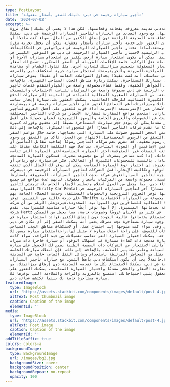 ```yaml
---
type: PostLayout
title: 'تأجير سيارات رخيصة في دبي: دليلك للسفر بأسعار معقولة'
date: '2024-07-02'
excerpt: >-
  مقدمةدبي مدينة معروفة بفخامة وفخامتها، لكن هذا لا يعني أن عليك إنفاق ثروة
  للتجول فيها. مع وجود العديد من الخيارات لتأجير السيارات الرخيصة في دبي، يمكنك
  استكشاف هذه المدينة الرائعة دون إنفاق الكثير من المال. سواء كنت سائحًا أو
  مقيمًا، فإن العثور على خدمة تأجير سيارات بأسعار معقولة يمكن أن يجعل تجربة سفرك
  أكثر راحة ومتعة.لماذا تختار تأجير السيارات الرخيصة في دبي؟توفير في التكاليفأحد
  الأسباب الرئيسية لاختيار تأجير السيارات الرخيصة في دبي هو التوفير الكبير في
  التكاليف. يمكن أن يكون استئجار سيارة أرخص بكثير من استخدام سيارات الأجرة أو
  خدمات نقل الركاب، خاصة للإقامات الطويلة أو السفر المتكرر. تسمح لك أسعار
  الإيجار المعقولة بتخصيص ميزانيتك لتجارب أخرى، مثل تناول الطعام أو مشاهدة
  المعالم السياحية.المرونة والحريةيمنحك استئجار سيارة حرية استكشاف دبي بالسرعة
  التي تناسبك. أنت لست مقيدًا بجداول المواصلات العامة أو مقيدًا بتوفر سيارات
  الأجرة. بسيارتك المستأجرة، يمكنك زيارة مناطق الجذب السياحي الشهيرة، بالإضافة
  إلى الجواهر الخفية، وقتما تشاء.مجموعة واسعة من الخياراتتقدم خدمات تأجير
  السيارات الرخيصة في دبي مجموعة واسعة من المركبات لتناسب الاحتياجات والتفضيلات
  المختلفة. من السيارات الصغيرة المثالية للقيادة في المدينة إلى سيارات الدفع
  الرباعي الكبيرة المثالية للرحلات العائلية، يمكنك العثور على سيارة إيجار تناسب
  متطلباتك وميزانيتك.أهم النصائح للعثور على تأجير سيارات رخيصة في دبيمقارنة
  الأسعار عبر الإنترنتيعد الإنترنت أداة قوية للعثور على أفضل العروض لتأجير
  السيارات. استخدم مواقع المقارنة لمقارنة الأسعار من شركات التأجير المختلفة.
  ابحث عن الخصومات والعروض الخاصة والرموز الترويجية لضمان حصولك على أفضل
  سعر.احجز مقدمايمكن أن يؤدي حجز سيارتك المستأجرة مسبقًا إلى تحقيق وفورات كبيرة.
  غالبًا ما تقدم شركات التأجير أسعارًا أقل للحجوزات المبكرة. بالإضافة إلى ذلك،
  يضمن الحجز المسبق حصولك على السيارة التي تحتاجها، خاصة خلال مواسم السفر
  القصوى.التحقق من الرسوم المخفيةقبل الانتهاء من الحجز، تأكد من التحقق من وجود
  أي رسوم مخفية. قد تفرض بعض شركات التأجير رسومًا إضافية مقابل التأمين أو
  السائقين الإضافيين أو العودة المتأخرة. يساعدك فهم التكلفة الكاملة مقدمًا على
  تجنب النفقات غير المتوقعة.اختر السيارة المناسبةاختر السيارة التي تناسب
  احتياجاتك. إذا كنت تسافر بمفردك أو مع مجموعة صغيرة، فستكون السيارة المدمجة
  أكثر اقتصادا. بالنسبة للمجموعات الكبيرة أو العائلات، فكر في سيارة دفع رباعي أو
  شاحنة صغيرة. إن اختيار نوع السيارة المناسب يمكن أن يوفر لك المال الذي تنفقه
  على الوقود وتكاليف الإيجار.أفضل الشركات لتأجير السيارات الرخيصة في دبيشركة
  بدجيت لتأجير السياراتتوفر شركة بدجت لتأجير السيارات، المعروفة بأسعارها
  التنافسية، مجموعة واسعة من المركبات بأسعار معقولة. لديهم عدة مواقع في جميع
  أنحاء دبي، مما يجعل من السهل استلام وتسليم الإيجار الخاص بك.ثريفتي لتأجير
  السياراتيعد Thrifty Car Rental خيارًا ممتازًا آخر لتأجير السيارات الرخيصة في
  دبي. أنها توفر العروض الترويجية والخصومات المختلفة، وخدمة العملاء الخاصة بهم
  على درجة عالية من التقييم. توفر Thrifty أيضًا مجموعة من السيارات الاقتصادية
  المثالية للمسافرين ذوي الميزانية المحدودة.هيرتزعلى الرغم من أن شركة Hertz
  معروفة بخدماتها المتميزة، إلا أنها توفر أيضًا خيارات مناسبة للميزانية. تقدم
  شركة Hertz في كثير من الأحيان عروضًا وخصومات خاصة، مما يجعل من الممكن
  الاستمتاع بخدماتها عالية الجودة دون إنفاق الكثير.فوائد استئجار سيارة في
  دبيراحةإن وجود سيارة مستأجرة تحت تصرفك يعني أنه يمكنك السفر إلى أي مكان في دبي
  في أي وقت. سواء كنت متوجهاً إلى اجتماع عمل، أو لاستكشاف مناطق الجذب السياحي،
  أو الذهاب للتسوق، فإن راحة امتلاك سيارة لا مثيل لها.راحةاستئجار سيارة يضمن لك
  السفر براحة. يمكنك اختيار السيارة التي تناسب تفضيلاتك من حيث الراحة، سواء كانت
  سيارة مدمجة ذات كفاءة ممتازة في استهلاك الوقود أو سيارة فاخرة ذات ميزات
  متميزة.أمانإن الاستئجار من الشركات ذات السمعة الطيبة يضمن لك الحصول على سيارة
  جيدة الصيانة وتلبي معايير السلامة. بالإضافة إلى ذلك، فإن امتلاك سيارتك الخاصة
  يقلل من المخاطر المرتبطة باستخدام وسائل النقل العام، خاصة في المدينة
  الجديدة.خاتمةلا يجب أن يكون استكشاف دبي باهظ الثمن. مع خيارات تأجير السيارات
  الرخيصة في دبي، يمكنك الاستمتاع بكل ما تقدمه المدينة دون إرهاق ميزانيتك. من
  خلال مقارنة الأسعار والحجز مقدمًا واختيار السيارة المناسبة، يمكنك العثور على
  إيجار معقول يلبي احتياجاتك. استمتع بالمرونة والراحة والملاءمة التي توفرها لك
  سيارة مستأجرة خاصة بك بينما تكتشف عجائب دبي.
featuredImage:
  type: ImageBlock
  url: 'https://assets.stackbit.com/components/images/default/post-4.jpeg'
  altText: Post thumbnail image
  caption: Caption of the image
  elementId: ''
media:
  type: ImageBlock
  url: 'https://assets.stackbit.com/components/images/default/post-4.jpeg'
  altText: Post image
  caption: Caption of the image
  elementId: ''
addTitleSuffix: true
colors: colors-a
backgroundImage:
  type: BackgroundImage
  url: /images/bg2.jpg
  backgroundSize: cover
  backgroundPosition: center
  backgroundRepeat: no-repeat
  opacity: 100
---
```


